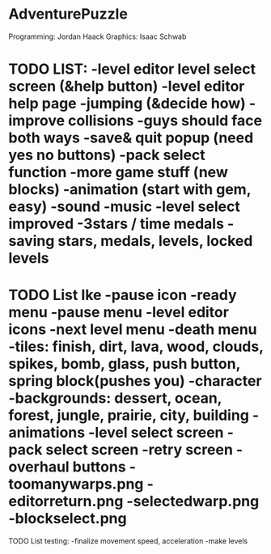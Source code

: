 AdventurePuzzle
===============
Programming: Jordan Haack
Graphics: Isaac Schwab

TODO LIST:
-level editor level select screen (&help button)
-level editor help page
-jumping (&decide how)
-improve collisions
-guys should face both ways
-save& quit popup (need yes no buttons)
-pack select function
-more game stuff (new blocks)
-animation (start with gem, easy)
-sound
-music
-level select improved
-3stars / time medals
-saving stars, medals, levels, locked levels
=======


TODO List Ike
-pause icon
-ready menu
-pause menu
-level editor icons
-next level menu
-death menu
-tiles: finish, dirt, lava, wood, clouds, spikes, bomb, glass, push button, spring block(pushes you)
-character
-backgrounds: dessert, ocean, forest, jungle, prairie, city, building
-animations
-level select screen
-pack select screen
-retry screen
-overhaul buttons
-toomanywarps.png
-editorreturn.png
-selectedwarp.png
-blockselect.png
=======

TODO List testing:
-finalize movement speed, acceleration
-make levels
